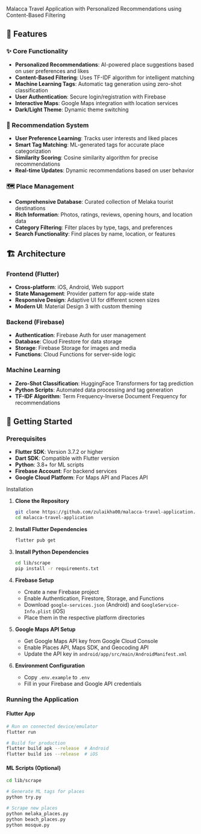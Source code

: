 Malacca Travel Application with Personalized Recommendations using Content-Based Filtering


## 📱 Features

### ✨ Core Functionality
- **Personalized Recommendations**: AI-powered place suggestions based on user preferences and likes
- **Content-Based Filtering**: Uses TF-IDF algorithm for intelligent matching
- **Machine Learning Tags**: Automatic tag generation using zero-shot classification
- **User Authentication**: Secure login/registration with Firebase
- **Interactive Maps**: Google Maps integration with location services
- **Dark/Light Theme**: Dynamic theme switching

### 🎯 Recommendation System
- **User Preference Learning**: Tracks user interests and liked places
- **Smart Tag Matching**: ML-generated tags for accurate place categorization
- **Similarity Scoring**: Cosine similarity algorithm for precise recommendations
- **Real-time Updates**: Dynamic recommendations based on user behavior

### 🗺️ Place Management
- **Comprehensive Database**: Curated collection of Melaka tourist destinations
- **Rich Information**: Photos, ratings, reviews, opening hours, and location data
- **Category Filtering**: Filter places by type, tags, and preferences
- **Search Functionality**: Find places by name, location, or features

## 🏗️ Architecture

### Frontend (Flutter)
- **Cross-platform**: iOS, Android, Web support
- **State Management**: Provider pattern for app-wide state
- **Responsive Design**: Adaptive UI for different screen sizes
- **Modern UI**: Material Design 3 with custom theming

### Backend (Firebase)
- **Authentication**: Firebase Auth for user management
- **Database**: Cloud Firestore for data storage
- **Storage**: Firebase Storage for images and media
- **Functions**: Cloud Functions for server-side logic

### Machine Learning
- **Zero-Shot Classification**: HuggingFace Transformers for tag prediction
- **Python Scripts**: Automated data processing and tag generation
- **TF-IDF Algorithm**: Term Frequency-Inverse Document Frequency for recommendations

## 🚀 Getting Started

### Prerequisites
- **Flutter SDK**: Version 3.7.2 or higher
- **Dart SDK**: Compatible with Flutter version
- **Python**: 3.8+ for ML scripts
- **Firebase Account**: For backend services
- **Google Cloud Platform**: For Maps API and Places API

Installation

1. **Clone the Repository**
   ```bash
   git clone https://github.com/zulaikha00/malacca-travel-application.git
   cd malacca-travel-application
    ```

2. **Install Flutter Dependencies**
   ```bash
   flutter pub get
   ```

3. **Install Python Dependencies**
   ```bash
   cd lib/scrape
   pip install -r requirements.txt
   ```

4. **Firebase Setup**
   - Create a new Firebase project
   - Enable Authentication, Firestore, Storage, and Functions
   - Download `google-services.json` (Android) and `GoogleService-Info.plist` (iOS)
   - Place them in the respective platform directories

5. **Google Maps API Setup**
   - Get Google Maps API key from Google Cloud Console
   - Enable Places API, Maps SDK, and Geocoding API
   - Update the API key in `android/app/src/main/AndroidManifest.xml`

6. **Environment Configuration**
   - Copy `.env.example` to `.env`
   - Fill in your Firebase and Google API credentials

### Running the Application

#### Flutter App
```bash
# Run on connected device/emulator
flutter run

# Build for production
flutter build apk --release  # Android
flutter build ios --release  # iOS
```

#### ML Scripts (Optional)
```bash
cd lib/scrape

# Generate ML tags for places
python try.py

# Scrape new places
python melaka_places.py
python beach_places.py
python mosque.py
```


